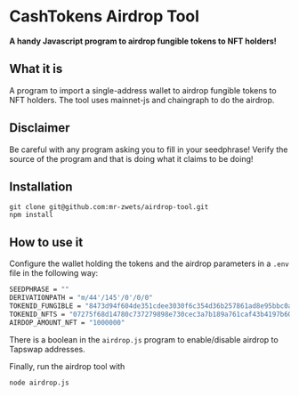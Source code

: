 # CashTokens Airdrop Tool

**A handy Javascript program to airdrop fungible tokens to NFT holders!**

## What it is

A program to import a single-address wallet to airdrop fungible tokens to NFT holders.
The tool uses mainnet-js and chaingraph to do the airdrop.

## Disclaimer

Be careful with any program asking you to fill in your seedphrase!
Verify the source of the program and that is doing what it claims to be doing!

## Installation

```
git clone git@github.com:mr-zwets/airdrop-tool.git
npm install
```

## How to use it

Configure the wallet holding the tokens and the airdrop parameters in a `.env` file in the following way:

```bash
SEEDPHRASE = ""
DERIVATIONPATH = "m/44'/145'/0'/0/0"
TOKENID_FUNGIBLE = "8473d94f604de351cdee3030f6c354d36b257861ad8e95bbc0a06fbab2a2f9cf"
TOKENID_NFTS = "07275f68d14780c737279898e730cec3a7b189a761caf43b4197b60a7c891a97"
AIRDOP_AMOUNT_NFT = "1000000"
```

There is a boolean in the `airdrop.js` program to enable/disable airdrop to Tapswap addresses.

Finally, run the airdrop tool with

```
node airdrop.js
```